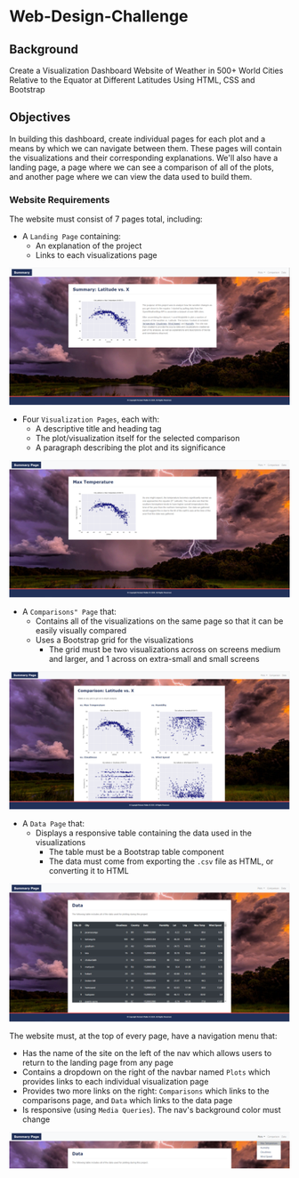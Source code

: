 # Web-Design-Challenge

## Background

Create a Visualization Dashboard Website of Weather in 500+ World Cities Relative to the Equator at Different Latitudes Using HTML, CSS and Bootstrap


## Objectives

In building this dashboard, create individual pages for each plot and a means by which we can navigate between them. These pages will contain the visualizations and their corresponding explanations. We'll also have a landing page, a page where we can see a comparison of all of the plots, and another page where we can view the data used to build them.

### Website Requirements

The website must consist of 7 pages total, including:

* A `Landing Page` containing:
  * An explanation of the project
  * Links to each visualizations page

![](Images/landing_page.PNG)

* Four `Visualization Pages`, each with:
  * A descriptive title and heading tag
  * The plot/visualization itself for the selected comparison
  * A paragraph describing the plot and its significance

![](Images/visualizations_page.PNG)

* A `Comparisons" Page` that:
  * Contains all of the visualizations on the same page so that it can be easily visually compared
  * Uses a Bootstrap grid for the visualizations
    * The grid must be two visualizations across on screens medium and larger, and 1 across on extra-small and small screens

![](Images/comparisons_page.PNG)

* A `Data Page` that:
  * Displays a responsive table containing the data used in the visualizations
    * The table must be a Bootstrap table component
    * The data must come from exporting the `.csv` file as HTML, or converting it to HTML

![](Images/data_page.PNG)

The website must, at the top of every page, have a navigation menu that:

* Has the name of the site on the left of the nav which allows users to return to the landing page from any page
* Contains a dropdown on the right of the navbar named `Plots` which provides links to each individual visualization page
* Provides two more links on the right: `Comparisons` which links to the comparisons page, and `Data` which links to the data page
* Is responsive (using `Media Queries`). The nav's background color must change

![](Images/media_queries_page.PNG)
